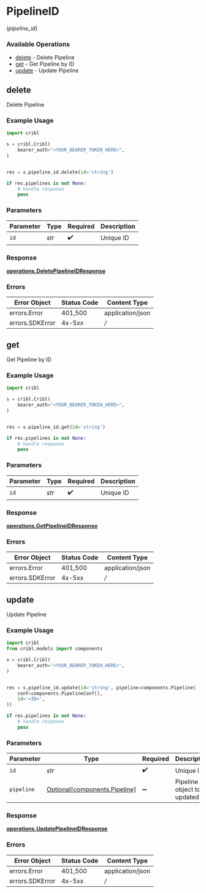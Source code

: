 # PipelineID
(*pipeline_id*)

### Available Operations

* [delete](#delete) - Delete Pipeline
* [get](#get) - Get Pipeline by ID
* [update](#update) - Update Pipeline

## delete

Delete Pipeline

### Example Usage

```python
import cribl

s = cribl.Cribl(
    bearer_auth="<YOUR_BEARER_TOKEN_HERE>",
)


res = s.pipeline_id.delete(id='string')

if res.pipelines is not None:
    # handle response
    pass
```

### Parameters

| Parameter          | Type               | Required           | Description        |
| ------------------ | ------------------ | ------------------ | ------------------ |
| `id`               | *str*              | :heavy_check_mark: | Unique ID          |


### Response

**[operations.DeletePipelineIDResponse](../../models/operations/deletepipelineidresponse.md)**
### Errors

| Error Object     | Status Code      | Content Type     |
| ---------------- | ---------------- | ---------------- |
| errors.Error     | 401,500          | application/json |
| errors.SDKError  | 4x-5xx           | */*              |

## get

Get Pipeline by ID

### Example Usage

```python
import cribl

s = cribl.Cribl(
    bearer_auth="<YOUR_BEARER_TOKEN_HERE>",
)


res = s.pipeline_id.get(id='string')

if res.pipelines is not None:
    # handle response
    pass
```

### Parameters

| Parameter          | Type               | Required           | Description        |
| ------------------ | ------------------ | ------------------ | ------------------ |
| `id`               | *str*              | :heavy_check_mark: | Unique ID          |


### Response

**[operations.GetPipelineIDResponse](../../models/operations/getpipelineidresponse.md)**
### Errors

| Error Object     | Status Code      | Content Type     |
| ---------------- | ---------------- | ---------------- |
| errors.Error     | 401,500          | application/json |
| errors.SDKError  | 4x-5xx           | */*              |

## update

Update Pipeline

### Example Usage

```python
import cribl
from cribl.models import components

s = cribl.Cribl(
    bearer_auth="<YOUR_BEARER_TOKEN_HERE>",
)


res = s.pipeline_id.update(id='string', pipeline=components.Pipeline(
    conf=components.PipelineConf(),
    id='<ID>',
))

if res.pipelines is not None:
    # handle response
    pass
```

### Parameters

| Parameter                                                            | Type                                                                 | Required                                                             | Description                                                          |
| -------------------------------------------------------------------- | -------------------------------------------------------------------- | -------------------------------------------------------------------- | -------------------------------------------------------------------- |
| `id`                                                                 | *str*                                                                | :heavy_check_mark:                                                   | Unique ID                                                            |
| `pipeline`                                                           | [Optional[components.Pipeline]](../../models/components/pipeline.md) | :heavy_minus_sign:                                                   | Pipeline object to be updated                                        |


### Response

**[operations.UpdatePipelineIDResponse](../../models/operations/updatepipelineidresponse.md)**
### Errors

| Error Object     | Status Code      | Content Type     |
| ---------------- | ---------------- | ---------------- |
| errors.Error     | 401,500          | application/json |
| errors.SDKError  | 4x-5xx           | */*              |
